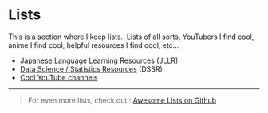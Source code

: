 # Lists

This is a section where I keep lists.. Lists of all sorts, YouTubers I find cool, anime I find cool, helpful resources I find cool, etc...

- [Japanese Language Learning Resources](JLLR/index.md) (JLLR)
- [Data Science / Statistics Resources](DSSR.md) (DSSR)
- [Cool YouTube channels](YT.md)

---

> For even more lists, check out : [Awesome Lists on Github](https://github.com/topics/awesome)